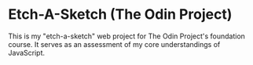# Etch-A-Sketch (The Odin Project)
This is my "etch-a-sketch" web project for The Odin Project's foundation course. It serves as an assessment of my core understandings of JavaScript.